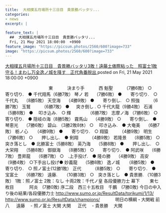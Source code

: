 ```yaml
---
title:  大相撲五月場所十三日目　貴景勝バッタリ...
categories:
- news
excerpt: |
  
feature_text: |
  ##  大相撲五月場所十三日目　貴景勝バッタリ...
  Fri, 21 May 2021 18:00:00  +0900
feature_image: "https://picsum.photos/2560/600?image=733"
image: "https://picsum.photos/2560/600?image=733"
---
```


[ 大相撲五月場所十三日目　貴景勝バッタリ3敗！遠藤土俵際粘った　照富士1敗守る！まわし万全逸ノ城を降す　正代角番脱出  ](https://hayabusa9.5ch.net/test/read.cgi/mnewsplus/1621587600/)
posted on Fri, 21 May 2021 18:00:00  +0900

<!--more-->

　　　　　　　　　　東　　　 決まり手　　　 西 魁聖　 　 （7勝6敗） ○　　寄り切り.　● 千代翔馬（6勝7敗） 琴ノ 若　 （7勝6敗） ●　　寄り切り.　○ 千代丸　 （8勝5敗） 天空海　 （4勝9敗） ●　　寄り倒し.　○ 照強　 　 （6勝7敗） 玉鷲　 　 （6勝7敗） ● 　 突き倒し . ○ 千代大龍（9勝4敗） 石浦　 　 （5勝8敗） ●　 叩き込み.　○ 輝　 　 　 （6勝7敗） 志摩ノ海 （7勝6敗） ○　　寄り切り.　● 隠岐の海（8勝5敗） 霧馬山　 （4勝9敗） ○　　寄り倒し.　● 琴恵光　 （7勝6敗） 碧山. （3勝2敗8休） ○　 叩き込み.　● 大奄美　 （6勝7敗） 栃ノ心 　 （4勝9敗） ●　　寄り切り.　○ 翔猿　 　 （4勝9敗） 明生　 　 （7勝6敗） ○　　押し出し.　● 剣翔　 　 （4勝9敗） 若隆景　 （8勝5敗） ○　突き落とし　● 北勝富士（5勝8敗） 英乃海　 （5勝8敗） ●　　押し出し.　○ 大栄翔　 （5勝8敗） 御嶽海　 （8勝5敗） ○　　寄り切り.　● 阿武咲　 （6勝7敗） 豊昇龍　 （6勝7敗） ○　.上手投げ.　● 隆の勝　 （4勝9敗） 高安　 　 （9勝4敗） ○下手出し投げ● 妙義龍　 （5勝8敗） 逸ノ城 　 （8勝5敗） ●　　寄り切り.　○ 照ノ富士(12勝1敗） 正代　 　 （8勝5敗） ○　　寄り切り.　● 宝富士　 （6勝7敗） 遠藤. 　 （10勝3敗） ○　突き落とし　● 貴景勝. （10勝3敗） 1敗：照ノ富士 2敗：なし 十両2敗：千代ノ皇 各段優勝力士 幕下　　 東七枚目 　 　　阿炎　(7勝0敗) 序二段　西三十五枚目　千鵬　(7勝0敗) 今日の中入り後の結果/各段優勝力士 http://www.sumo.or.jp/ResultData/torikumi/1/13/ http://www.sumo.or.jp/ResultData/champions/ 　　　 明日の横綱・大関戦 前八 　 遠藤 　- 照ノ富士 大関 大関 　 正代 　- 貴景勝　 大関
